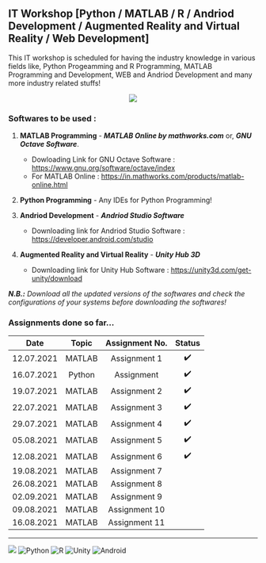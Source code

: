 ## IT Workshop [Python / MATLAB / R / Andriod Development / Augmented Reality and Virtual Reality / Web Development]
This IT workshop is scheduled for having the industry knowledge in various fields like, Python Progeamming and R Programming, MATLAB Programming and Development, WEB and Andriod Development and many more industry related stuffs!

<div>
  <p align = 'center'>
    <a href = "image"><img src = "https://i.pinimg.com/originals/31/5e/db/315edbde71190999ebdc6fb60965fb00.jpg"></a>
  </p>
</div>

### Softwares to be used :
1. **MATLAB Programming** - **_MATLAB Online by mathworks.com_** or, **_GNU Octave Software_**.
    - Dowloading Link for GNU Octave Software : https://www.gnu.org/software/octave/index
    - For MATLAB Online : https://in.mathworks.com/products/matlab-online.html

2. **Python Programming** - Any IDEs for Python Programming!
3. **Andriod Development** - **_Andriod Studio Software_**
    - Downloading link for Andriod Studio Software : https://developer.android.com/studio
4. **Augmented Reality and Virtual Reality** - **_Unity Hub 3D_**
    - Downloading link for Unity Hub Software : https://unity3d.com/get-unity/download

_**N.B.:** Download all the updated versions of the softwares and check the configurations of your systems before downloading the softwares!_


### Assignments done so far...
|Date|Topic|Assignment No.|Status|
|:-:|:-:|:-:|:-:|
|12.07.2021|MATLAB|Assignment 1| :heavy_check_mark: |
|16.07.2021|Python|Assignment|:heavy_check_mark: |
|19.07.2021|MATLAB|Assignment 2|:heavy_check_mark: |
|22.07.2021|MATLAB|Assignment 3|:heavy_check_mark: |
|29.07.2021|MATLAB|Assignment 4|:heavy_check_mark: |
|05.08.2021|MATLAB|Assignment 5|:heavy_check_mark: |
|12.08.2021|MATLAB|Assignment 6|:heavy_check_mark: |
|19.08.2021|MATLAB|Assignment 7| |
|26.08.2021|MATLAB|Assignment 8| |
|02.09.2021|MATLAB|Assignment 9| |
|09.08.2021|MATLAB|Assignment 10| |
|16.08.2021|MATLAB|Assignment 11| |



******************************************************************************
![](https://img.shields.io/badge/Matlab-E95420?style=for-the-badge&logo=matlab&logoColor=white)   ![Python](https://img.shields.io/badge/python-%2314354C.svg?style=for-the-badge&logo=python&logoColor=white)   ![R](https://img.shields.io/badge/r-%23276DC3.svg?style=for-the-badge&logo=r&logoColor=white)   ![Unity](https://img.shields.io/badge/unity-%23000000.svg?style=for-the-badge&logo=unity&logoColor=white)   ![Android](https://img.shields.io/badge/Android-3DDC84?style=for-the-badge&logo=android&logoColor=white)

